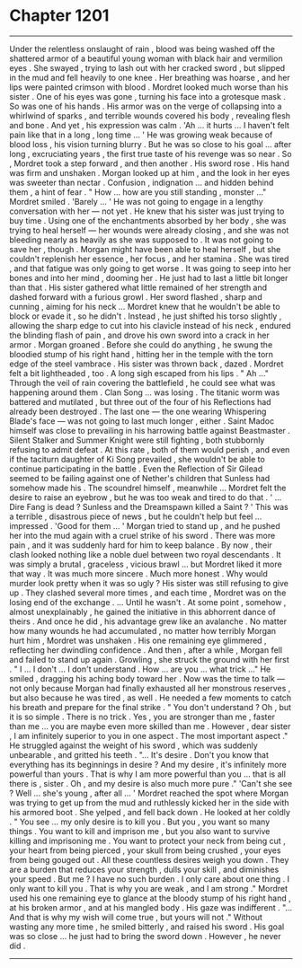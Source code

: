 
# Chapter 1201


---

Under the relentless onslaught of rain , blood was being washed off the shattered armor of a beautiful young woman with black hair and vermilion eyes . She swayed , trying to lash out with her cracked sword , but slipped in the mud and fell heavily to one knee .
Her breathing was hoarse , and her lips were painted crimson with blood .
Mordret looked much worse than his sister .
One of his eyes was gone , turning his face into a grotesque mask . So was one of his hands . His armor was on the verge of collapsing into a whirlwind of sparks , and terrible wounds covered his body , revealing flesh and bone .
And yet , his expression was calm .
'Ah … it hurts … I haven't felt pain like that in a long , long time … '
He was growing weak because of blood loss , his vision turning blurry . But he was so close to his goal … after long , excruciating years , the first true taste of his revenge was so near .
So , Mordret took a step forward , and then another .
His sword rose . His hand was firm and unshaken .
Morgan looked up at him , and the look in her eyes was sweeter than nectar . Confusion , indignation … and hidden behind them , a hint of fear .
" How … how are you still standing , monster …"
Mordret smiled .
'Barely ... '
He was not going to engage in a lengthy conversation with her — not yet . He knew that his sister was just trying to buy time . Using one of the enchantments absorbed by her body , she was trying to heal herself — her wounds were already closing , and she was not bleeding nearly as heavily as she was supposed to .
It was not going to save her , though .
Morgan might have been able to heal herself , but she couldn't replenish her essence , her focus , and her stamina . She was tired , and that fatigue was only going to get worse . It was going to seep into her bones and into her mind , dooming her .
He just had to last a little bit longer than that .
His sister gathered what little remained of her strength and dashed forward with a furious growl . Her sword flashed , sharp and cunning , aiming for his neck … Mordret knew that he wouldn't be able to block or evade it , so he didn't .
Instead , he just shifted his torso slightly , allowing the sharp edge to cut into his clavicle instead of his neck , endured the blinding flash of pain , and drove his own sword into a crack in her armor .
Morgan groaned .
Before she could do anything , he swung the bloodied stump of his right hand , hitting her in the temple with the torn edge of the steel vambrace .
His sister was thrown back , dazed .
Mordret felt a bit lightheaded , too .
A long sigh escaped from his lips .
" Ah …"
Through the veil of rain covering the battlefield , he could see what was happening around them .
Clan Song … was losing .
The titanic worm was battered and mutilated , but three out of the four of his Reflections had already been destroyed . The last one — the one wearing Whispering Blade's face — was not going to last much longer , either .
Saint Madoc himself was close to prevailing in his harrowing battle against Beastmaster .
Silent Stalker and Summer Knight were still fighting , both stubbornly refusing to admit defeat . At this rate , both of them would perish , and even if the taciturn daughter of Ki Song prevailed , she wouldn't be able to continue participating in the battle .
Even the Reflection of Sir Gilead seemed to be failing against one of Nether's children that Sunless had somehow made his .
The scoundrel himself , meanwhile …
Mordret felt the desire to raise an eyebrow , but he was too weak and tired to do that .
' ... Dire Fang is dead ? Sunless and the Dreamspawn killed a Saint ? '
This was a terrible , disastrous piece of news , but he couldn't help but feel … impressed .
'Good for them ... '
Morgan tried to stand up , and he pushed her into the mud again with a cruel strike of his sword . There was more pain , and it was suddenly hard for him to keep balance .
By now , their clash looked nothing like a noble duel between two royal descendants . It was simply a brutal , graceless , vicious brawl … but Mordret liked it more that way . It was much more sincere . Much more honest .
Why would murder look pretty when it was so ugly ?
His sister was still refusing to give up .
They clashed several more times , and each time , Mordret was on the losing end of the exchange .
… Until he wasn't .
At some point , somehow , almost unexplainably , he gained the initiative in this abhorrent dance of theirs . And once he did , his advantage grew like an avalanche .
No matter how many wounds he had accumulated , no matter how terribly Morgan hurt him , Mordret was unshaken . His one remaining eye glimmered , reflecting her dwindling confidence .
And then , after a while , Morgan fell and failed to stand up again .
Growling , she struck the ground with her first .
" I … I don't … I don't understand . How … are you … what trick …"
He smiled , dragging his aching body toward her .
Now was the time to talk — not only because Morgan had finally exhausted all her monstrous reserves , but also because he was tired , as well . He needed a few moments to catch his breath and prepare for the final strike .
" You don't understand ? Oh , but it is so simple . There is no trick . Yes , you are stronger than me , faster than me … you are maybe even more skilled than me . However , dear sister , I am infinitely superior to you in one aspect . The most important aspect ."
He struggled against the weight of his sword , which was suddenly unbearable , and gritted his teeth .
"... It's desire . Don't you know that everything has its beginnings in desire ? And my desire , it's infinitely more powerful than yours . That is why I am more powerful than you … that is all there is , sister . Oh , and my desire is also much more pure ."
'Can't she see ? Well ... she's young , after all ... '
Mordret reached the spot where Morgan was trying to get up from the mud and ruthlessly kicked her in the side with his armored boot . She yelped , and fell back down .
He looked at her coldly .
" You see … my only desire is to kill you . But you , you want so many things . You want to kill and imprison me , but you also want to survive killing and imprisoning me . You want to protect your neck from being cut , your heart from being pierced , your skull from being crushed , your eyes from being gouged out . All these countless desires weigh you down .
They are a burden that reduces your strength , dulls your skill , and diminishes your speed . But me ? I have no such burden . I only care about one thing . I only want to kill you . That is why you are weak , and I am strong ."
Mordret used his one remaining eye to glance at the bloody stump of his right hand , at his broken armor , and at his mangled body .
His gaze was indifferent .
"... And that is why my wish will come true , but yours will not ."
Without wasting any more time , he smiled bitterly , and raised his sword .
His goal was so close … he just had to bring the sword down .
However , he never did .

---

